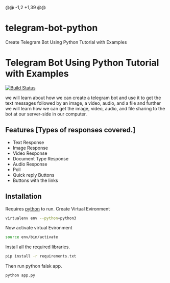 @@ -1,2 +1,39 @@
# telegram-bot-python
Create Telegram Bot Using Python Tutorial with Examples
# Telegram Bot Using Python Tutorial with Examples

[![Build Status](https://travis-ci.org/joemccann/dillinger.svg?branch=master)](https://travis-ci.org/joemccann/dillinger)

we will learn about how we can create a telegram bot and use it to get the text messages followed by an image, a video, audio, and a file and further we will learn how we can get the image, video, audio, and file sharing to the bot at our server-side in our computer.


## Features [Types of responses covered.]

- Text Response
- Image Response
- Video Response
- Document Type Response
- Audio Response
- Poll
- Quick reply Buttons
- Buttons with the links

## Installation

Requires [python](https://www.python.org/) to run.
Create Virtual Evironment

```sh
virtualenv env --python=python3
```
Now activate virtual Evironment
```sh
source env/bin/activate
```
Install all the required libraries.

```sh
pip install -r requirements.txt
```
Then run python falsk app.
```sh
python app.py
```
